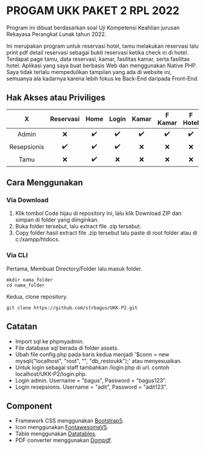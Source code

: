 # PROGAM UKK PAKET 2 RPL 2022
Program ini dibuat berdasarkan soal Uji Kompetensi Keahlian jurusan Rekayasa Perangkat Lunak tahun 2022.

Ini merupakan program untuk reservasi hotel, tamu melakukan reservasi lalu print pdf detail reservasi sebagai bukti reservasi ketika check in di hotel. Terdapat page tamu, data reservasi, kamar, fasilitas kamar, serta fasilitas hotel.  Aplikasi yang saya buat berbasis Web dan menggunakan Native PHP. Saya tidak terlalu mempedulikan tampilan yang ada di website ini, semuanya ala kadarnya karena lebih fokus ke Back-End daripada Front-End.

## Hak Akses atau Priviliges
|X                 |Reservasi         |Home              |Login             |Kamar             |F Kamar           |F Hotel           |
|:----------------:|:----------------:|:----------------:|:----------------:|:----------------:|:----------------:|:----------------:|
|Admin             |:x:               |:heavy_check_mark:|:heavy_check_mark:|:heavy_check_mark:|:heavy_check_mark:|:heavy_check_mark:|
|Resepsionis       |:heavy_check_mark:|:heavy_check_mark:|:heavy_check_mark:|:x:               |:x:               |:x:               |
|Tamu              |:x:               |:heavy_check_mark:|:x:               |:x:               |:x:               |:x:               |

## Cara Menggunakan
### Via Download

1. Klik tombol Code hijau di repository ini, lalu klik Download ZIP dan simpan di folder yang diinginkan.
2. Buka folder tersebut, lalu extract file .zip tersebut.
3. Copy folder hasil extract file .zip tersebut lalu paste di root folder atau di c:/xampp/htdocs.

### Via CLI
Pertama, Membuat Directory/Folder lalu masuk folder.

    mkdir nama_folder
    cd nama_folder 
    
Kedua, clone repository.

    git clone https://github.com/strbagus/UKK-P2.git

## Catatan
+ Import sql ke phpmyadmin.
+ File database sql berada di folder assets.
+ Ubah file config.php pada baris kedua menjadi '$conn = new mysqli("localhost", "root", "", "db_restoukk");' atau menyesuaikan.
+ Untuk login sebagai staff tambahkan /login.php di url. contoh localhost/UKK-P2/login.php.
+ Login admin. Username = "bagus", Password = "bagus123".
+ Login resepsionis. Username = "adit", Password = "adit123".

## Component
+ Framework CSS menggunakan [Bootstrap5](https://getbootstrap.com/docs/5.0/getting-started/introduction/ "Bootstrap 5").
+ Icon menggunakan [FontawesomeV5](https://fontawesome.com/v5/search "Fontawesome 5").
+ Table menggunakan [Datatables](https://www.datatables.net/ "Datatables").
+ PDF converter menggunakan [Dompdf](https://github.com/dompdf/dompdf).
